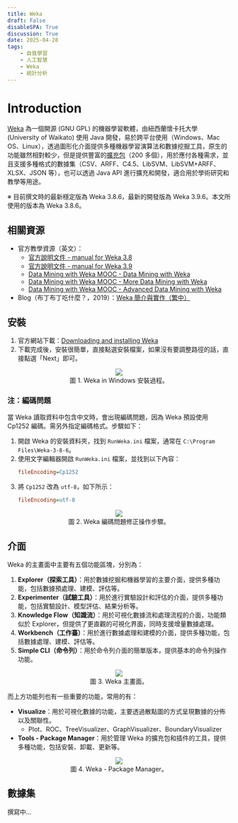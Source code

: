 ```yaml
---
title: Weka
draft: False
disableSPA: True
discussion: True
date: 2025-04-28
tags:
    - 自我學習
    - 人工智慧
    - Weka
    - 統計分析
---
```

# Introduction
[Weka](https://ml.cms.waikato.ac.nz/weka/) 為一個開源 (GNU GPL) 的機器學習軟體，由紐西蘭懷卡托大學 (University of Waikato) 使用 Java 開發，易於跨平台使用（Windows、Mac OS、Linux），透過圖形化介面提供多種機器學習演算法和數據挖掘工具，原生的功能雖然相對較少，但是提供豐富的[擴充包](https://weka.sourceforge.io/packageMetaData/)（200 多個），用於應付各種需求，並且支援多種格式的數據集（CSV、ARFF、C4.5、LibSVM、LibSVM+ARFF、XLSX、JSON 等），也可以透過 Java API 進行擴充和開發，適合用於學術研究和教學等用途。

※ 目前撰文時的最新穩定版為 Weka 3.8.6，最新的開發版為 Weka 3.9.6。本文所使用的版本為 Weka 3.8.6。
## 相關資源
- 官方教學資源（英文）：
  - [官方說明文件 - manual for Weka 3.8](https://prdownloads.sourceforge.net/weka/WekaManual-3-8-3.pdf?download)
  - [官方說明文件 - manual for Weka 3.9](https://prdownloads.sourceforge.net/weka/WekaManual-3-9-3.pdf?download)
  - [Data Mining with Weka MOOC - Data Mining with Weka](https://ml.cms.waikato.ac.nz/weka/mooc/dataminingwithweka/)
  - [Data Mining with Weka MOOC - More Data Mining with Weka](https://ml.cms.waikato.ac.nz/weka/mooc/moredataminingwithweka/)
  - [Data Mining with Weka MOOC - Advanced Data Mining with Weka](https://ml.cms.waikato.ac.nz/weka/mooc/advanceddataminingwithweka/)
- Blog（布丁布丁吃什麼？，2019）：[Weka 簡介與實作（繁中）](https://blog.pulipuli.info/2019/10/weka-practice-data-mining-with-weka.html)

## 安裝
1. 官方網站下載：[Downloading and installing Weka](https://waikato.github.io/weka-wiki/downloading_weka/)
2. 下載完成後，安裝很簡單，直接點選安裝檔案，如果沒有要調整路徑的話，直接點選「Next」即可。

<center><img style = "max-height: 500px;" src="20250428_weka_安裝_1.gif" class="Invertible" /></center>
<center>圖 1. Weka in Windows 安裝過程。</center>

### 注：編碼問題
當 Weka 讀取資料中包含中文時，會出現編碼問題，因為 Weka 預設使用 Cp1252 編碼。需另外指定編碼格式。步驟如下：
1. 開啟 Weka 的安裝資料夾，找到 `RunWeka.ini` 檔案，通常在 `C:\Program Files\Weka-3-8-6`。
2. 使用文字編輯器開啟 `RunWeka.ini` 檔案，並找到以下內容：
   ```ini
   fileEncoding=Cp1252
   ```
3. 將 `Cp1252` 改為 `utf-8`，如下所示：
   ```ini
   fileEncoding=utf-8
   ```

<center><img style = "max-height: 500px;" src="20250428_weka_安裝_2.avif" class="Invertible" /></center>
<center>圖 2. Weka 編碼問題修正操作步驟。</center>

## 介面
Weka 的主畫面中主要有五個功能區塊，分別為：
1. **Explorer（探索工具）**：用於數據挖掘和機器學習的主要介面，提供多種功能，包括數據預處理、建模、評估等。
2. **Experimenter（試驗工具）**：用於進行實驗設計和評估的介面，提供多種功能，包括實驗設計、模型評估、結果分析等。
3. **Knowledge Flow（知識流）**：用於可視化數據流和處理流程的介面，功能類似於 Explorer，但提供了更直觀的可視化界面，同時支援增量數據處理。
4. **Workbench（工作臺）**：用於進行數據處理和建模的介面，提供多種功能，包括數據處理、建模、評估等。
5. **Simple CLI（命令列）**：用於命令列介面的簡單版本，提供基本的命令列操作功能。

<center><img style = "max-height: 500px;" src="20250428_weka_介面_1.avif" class="Invertible" /></center>
<center>圖 3. Weka 主畫面。</center>

而上方功能列也有一些重要的功能，常用的有：
- **Visualize**：用於可視化數據的功能，主要透過散點圖的方式呈現數據的分佈以及關聯性。
  - Plot、ROC、TreeVisualizer、GraphVisualizer、BoundaryVisualizer
- **Tools - Package Manager**：用於管理 Weka 的擴充包和插件的工具，提供多種功能，包括安裝、卸載、更新等。

<center><img style = "max-height: 500px;" src="20250428_weka_介面_2.avif" class="Invertible" /></center>
<center>圖 4. Weka - Package Manager。</center> 

## 數據集
撰寫中...